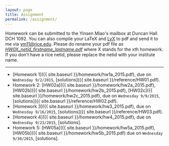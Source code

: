 ```yaml
---
layout: page
title: Assignment
permalink: /assignment/
---
```


Homework can be submitted to the Yinsen Miao's mailbox at Duncan Hall DCH 1092. You can  also compile your  LaTeX and [LyX](http://www.lyx.org/) to pdf and send it to me via <ym11@rice.edu>. Please do rename your pdf file as [*HW0X_netid_firstname_lastname.pdf*]() where X stands for the xth homework. If you don't have a rice netid, please replace the netid with your institute name.

--------------------

- [Homework 1]({{ site.baseurl }}/homework/hw1a_2015.pdf), due on `Wednesday 9/2/2015`, [solutions]({{ site.baseurl }}/reference/HW01.pdf).
- Homework 2: [HW02a]({{ site.baseurl }}/homework/hw2a_2015.pdf), [HW02b]({{ site.baseurl }}/homework/hw2b_2015.pdf), [HW02c]({{ site.baseurl }}/homework/hw2c_2015.pdf), due on `Wednesday 9/9/2015`, [solutions]({{ site.baseurl }}/reference/HW02.pdf).
- [Homework 3]({{ site.baseurl }}/homework/hw3_2015.pdf), due on `Wednesday 9/16/2015`, [solutions]({{ site.baseurl }}/reference/HW03.pdf).
- [Homework 4]({{ site.baseurl }}/homework/hw4_2015.pdf), due on `Wednesday 9/23/2015`, [solutions].
- Homework 5: [HW05a]({{ site.baseurl }}/homework/hw5a_2015.pdf), [HW05b]({{ site.baseurl }}/homework/hw5b_2015.pdf) due on `Wednesday 9/30/2015`, [solutions].



